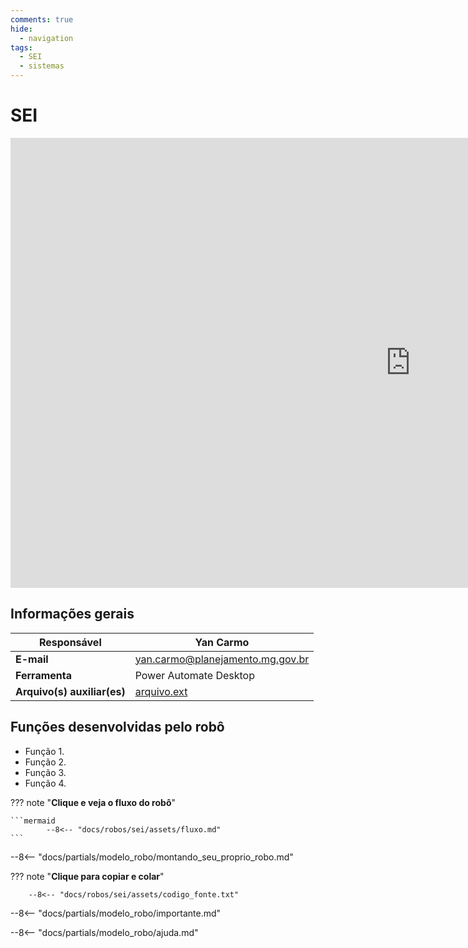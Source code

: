 ```yaml
---
comments: true
hide:
  - navigation
tags:
  - SEI
  - sistemas
---
```


# SEI

<div class="content-wrapper">
  <iframe width="1280" height="720" src="https://www.youtube.com/embed/LXb3EKWsInQ" frameborder="0" allowfullscreen></iframe>
</div>

## Informações gerais

| **Responsável**       | Yan Carmo  |
| ----------- | ------------------------------------ |
| **E-mail**       | yan.carmo@planejamento.mg.gov.br |
| **Ferramenta**    | Power Automate Desktop |
| **Arquivo(s) auxiliar(es)**    | [arquivo.ext]() |

## Funções desenvolvidas pelo robô

- Função 1.
- Função 2.
- Função 3.
- Função 4.

??? note "**Clique e veja o fluxo do robô**"

    ```mermaid
            --8<-- "docs/robos/sei/assets/fluxo.md"
    ```

--8<-- "docs/partials/modelo_robo/montando_seu_proprio_robo.md"


??? note "**Clique para copiar e colar**"

        --8<-- "docs/robos/sei/assets/codigo_fonte.txt"


--8<-- "docs/partials/modelo_robo/importante.md"

--8<-- "docs/partials/modelo_robo/ajuda.md"
